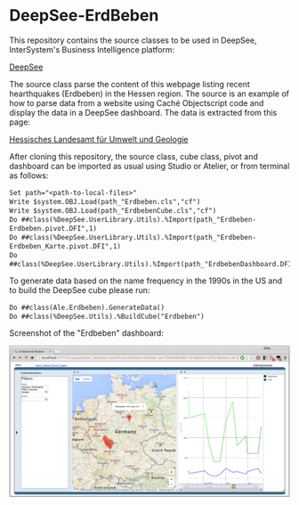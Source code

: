 # DeepSee-ErdBeben
This repository contains the source classes to be used in DeepSee, InterSystem's Business Intelligence platform: 

[DeepSee](http://www.intersystems.com/our-products/embedded-technologies/deepsee/ "DeepSee")


The source class parse the content of this webpage listing recent hearthquakes (Erdbeben) in the Hessen region. The source is an example of how to parse data from a website using Caché Objectscript code and display the data in a DeepSee dashboard. The data is extracted from this page: 

[Hessisches Landesamt für Umwelt und Geologie](http://www.hlug.de/start/geologie/erdbeben/aktuelle-ereignisse.html "")

After cloning this repository, the source class, cube class, pivot and dashboard can be imported as usual using Studio or Atelier, or from terminal as follows:

```
Set path="<path-to-local-files>"
Write $system.OBJ.Load(path_"Erdbeben.cls","cf")
Write $system.OBJ.Load(path_"ErdbebenCube.cls","cf")
Do ##class(%DeepSee.UserLibrary.Utils).%Import(path_"Erdbeben-Erdbeben.pivot.DFI",1)
Do ##class(%DeepSee.UserLibrary.Utils).%Import(path_"Erdbeben-Erdbeben_Karte.pivot.DFI",1)
Do ##class(%DeepSee.UserLibrary.Utils).%Import(path_"ErdbebenDashboard.DFI",1)
```

To generate data based on the name frequency in the 1990s in the US and to build the DeepSee cube please run: 

```
Do ##class(Ale.Erdbeben).GenerateData() 
Do ##class(%DeepSee.Utils).%BuildCube("Erdbeben")
```

Screenshot of the "Erdbeben" dashboard:

![Alt text](https://github.com/aless80/DeepSee-Erdbeben/blob/master/DeepSee_dashboard.png "DeepSee-Erdbeben Dashboard")

